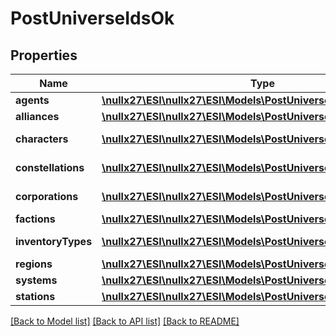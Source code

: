 # PostUniverseIdsOk

## Properties
Name | Type | Description | Notes
------------ | ------------- | ------------- | -------------
**agents** | [**\nullx27\ESI\nullx27\ESI\Models\PostUniverseIdsAgent[]**](PostUniverseIdsAgent.md) | agents array | [optional] 
**alliances** | [**\nullx27\ESI\nullx27\ESI\Models\PostUniverseIdsAlliance[]**](PostUniverseIdsAlliance.md) | alliances array | [optional] 
**characters** | [**\nullx27\ESI\nullx27\ESI\Models\PostUniverseIdsCharacter[]**](PostUniverseIdsCharacter.md) | characters array | [optional] 
**constellations** | [**\nullx27\ESI\nullx27\ESI\Models\PostUniverseIdsConstellation[]**](PostUniverseIdsConstellation.md) | constellations array | [optional] 
**corporations** | [**\nullx27\ESI\nullx27\ESI\Models\PostUniverseIdsCorporation[]**](PostUniverseIdsCorporation.md) | corporations array | [optional] 
**factions** | [**\nullx27\ESI\nullx27\ESI\Models\PostUniverseIdsFaction[]**](PostUniverseIdsFaction.md) | factions array | [optional] 
**inventoryTypes** | [**\nullx27\ESI\nullx27\ESI\Models\PostUniverseIdsInventoryType[]**](PostUniverseIdsInventoryType.md) | inventory_types array | [optional] 
**regions** | [**\nullx27\ESI\nullx27\ESI\Models\PostUniverseIdsRegion[]**](PostUniverseIdsRegion.md) | regions array | [optional] 
**systems** | [**\nullx27\ESI\nullx27\ESI\Models\PostUniverseIdsSystem[]**](PostUniverseIdsSystem.md) | systems array | [optional] 
**stations** | [**\nullx27\ESI\nullx27\ESI\Models\PostUniverseIdsStation[]**](PostUniverseIdsStation.md) | stations array | [optional] 

[[Back to Model list]](../README.md#documentation-for-models) [[Back to API list]](../README.md#documentation-for-api-endpoints) [[Back to README]](../README.md)


